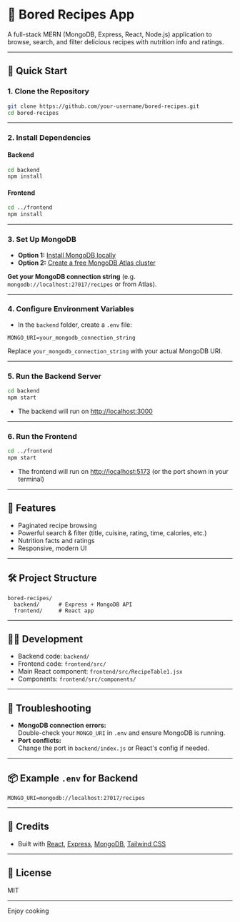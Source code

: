 # 🍲 Bored Recipes App

A full-stack MERN (MongoDB, Express, React, Node.js) application to browse, search, and filter delicious recipes with nutrition info and ratings.

---

## 🚀 Quick Start

### 1. Clone the Repository

```bash
git clone https://github.com/your-username/bored-recipes.git
cd bored-recipes
```

---

### 2. Install Dependencies

#### Backend

```bash
cd backend
npm install
```

#### Frontend

```bash
cd ../frontend
npm install
```

---

### 3. Set Up MongoDB

- **Option 1:** [Install MongoDB locally](https://www.mongodb.com/try/download/community)
- **Option 2:** [Create a free MongoDB Atlas cluster](https://www.mongodb.com/cloud/atlas/register)

**Get your MongoDB connection string** (e.g. `mongodb://localhost:27017/recipes` or from Atlas).

---

### 4. Configure Environment Variables

- In the `backend` folder, create a `.env` file:

```env
MONGO_URI=your_mongodb_connection_string
```

Replace `your_mongodb_connection_string` with your actual MongoDB URI.

---

### 5. Run the Backend Server

```bash
cd backend
npm start
```

- The backend will run on [http://localhost:3000](http://localhost:3000)

---

### 6. Run the Frontend

```bash
cd ../frontend
npm start
```

- The frontend will run on [http://localhost:5173](http://localhost:5173) (or the port shown in your terminal)

---

## 📝 Features

- Paginated recipe browsing
- Powerful search & filter (title, cuisine, rating, time, calories, etc.)
- Nutrition facts and ratings
- Responsive, modern UI

---

## 🛠️ Project Structure

```
bored-recipes/
  backend/      # Express + MongoDB API
  frontend/     # React app
```

---

## 🧑‍💻 Development

- Backend code: `backend/`
- Frontend code: `frontend/src/`
- Main React component: `frontend/src/RecipeTable1.jsx`
- Components: `frontend/src/components/`

---

## 🐞 Troubleshooting

- **MongoDB connection errors:**  
  Double-check your `MONGO_URI` in `.env` and ensure MongoDB is running.
- **Port conflicts:**  
  Change the port in `backend/index.js` or React's config if needed.

---

## 📦 Example `.env` for Backend

```
MONGO_URI=mongodb://localhost:27017/recipes
```

---

## 🙏 Credits

- Built with [React](https://react.dev/), [Express](https://expressjs.com/), [MongoDB](https://www.mongodb.com/), [Tailwind CSS](https://tailwindcss.com/)

---

## 📃 License

MIT

---

Enjoy cooking
